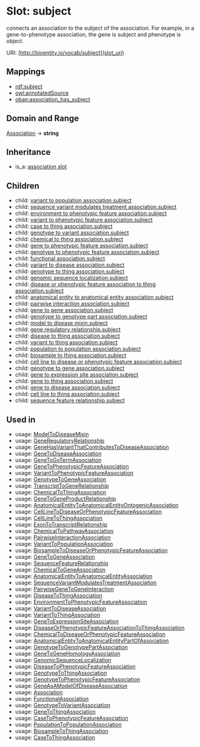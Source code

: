 # Slot: subject


connects an association to the subject of the association. For example, in a gene-to-phenotype association, the gene is subject and phenotype is object.

URI: [http://bioentity.io/vocab/subject](slot_uri)
## Mappings

 * [rdf:subject](http://purl.obolibrary.org/obo/rdf_subject)
 * [owl:annotatedSource](http://purl.obolibrary.org/obo/owl_annotatedSource)
 * [oban:association_has_subject](http://purl.obolibrary.org/obo/oban_association_has_subject)
## Domain and Range

[Association](Association.md) -> **string**
## Inheritance

 *  is_a: [association slot](association_slot.md)
## Children

 *  child: [variant to population association.subject](variant_to_population_association_subject.md)
 *  child: [sequence variant modulates treatment association.subject](sequence_variant_modulates_treatment_association_subject.md)
 *  child: [environment to phenotypic feature association.subject](environment_to_phenotypic_feature_association_subject.md)
 *  child: [variant to phenotypic feature association.subject](variant_to_phenotypic_feature_association_subject.md)
 *  child: [case to thing association.subject](case_to_thing_association_subject.md)
 *  child: [genotype to variant association.subject](genotype_to_variant_association_subject.md)
 *  child: [chemical to thing association.subject](chemical_to_thing_association_subject.md)
 *  child: [gene to phenotypic feature association.subject](gene_to_phenotypic_feature_association_subject.md)
 *  child: [genotype to phenotypic feature association.subject](genotype_to_phenotypic_feature_association_subject.md)
 *  child: [functional association.subject](functional_association_subject.md)
 *  child: [variant to disease association.subject](variant_to_disease_association_subject.md)
 *  child: [genotype to thing association.subject](genotype_to_thing_association_subject.md)
 *  child: [genomic sequence localization.subject](genomic_sequence_localization_subject.md)
 *  child: [disease or phenotypic feature association to thing association.subject](disease_or_phenotypic_feature_association_to_thing_association_subject.md)
 *  child: [anatomical entity to anatomical entity association.subject](anatomical_entity_to_anatomical_entity_association_subject.md)
 *  child: [pairwise interaction association.subject](pairwise_interaction_association_subject.md)
 *  child: [gene to gene association.subject](gene_to_gene_association_subject.md)
 *  child: [genotype to genotype part association.subject](genotype_to_genotype_part_association_subject.md)
 *  child: [model to disease mixin.subject](model_to_disease_mixin_subject.md)
 *  child: [gene regulatory relationship.subject](gene_regulatory_relationship_subject.md)
 *  child: [disease to thing association.subject](disease_to_thing_association_subject.md)
 *  child: [variant to thing association.subject](variant_to_thing_association_subject.md)
 *  child: [population to population association.subject](population_to_population_association_subject.md)
 *  child: [biosample to thing association.subject](biosample_to_thing_association_subject.md)
 *  child: [cell line to disease or phenotypic feature association.subject](cell_line_to_disease_or_phenotypic_feature_association_subject.md)
 *  child: [genotype to gene association.subject](genotype_to_gene_association_subject.md)
 *  child: [gene to expression site association.subject](gene_to_expression_site_association_subject.md)
 *  child: [gene to thing association.subject](gene_to_thing_association_subject.md)
 *  child: [gene to disease association.subject](gene_to_disease_association_subject.md)
 *  child: [cell line to thing association.subject](cell_line_to_thing_association_subject.md)
 *  child: [sequence feature relationship.subject](sequence_feature_relationship_subject.md)
## Used in

 *  usage: [ModelToDiseaseMixin](ModelToDiseaseMixin.md)
 *  usage: [GeneRegulatoryRelationship](GeneRegulatoryRelationship.md)
 *  usage: [GeneHasVariantThatContributesToDiseaseAssociation](GeneHasVariantThatContributesToDiseaseAssociation.md)
 *  usage: [GeneToDiseaseAssociation](GeneToDiseaseAssociation.md)
 *  usage: [GeneToGoTermAssociation](GeneToGoTermAssociation.md)
 *  usage: [GeneToPhenotypicFeatureAssociation](GeneToPhenotypicFeatureAssociation.md)
 *  usage: [VariantToPhenotypicFeatureAssociation](VariantToPhenotypicFeatureAssociation.md)
 *  usage: [GenotypeToGeneAssociation](GenotypeToGeneAssociation.md)
 *  usage: [TranscriptToGeneRelationship](TranscriptToGeneRelationship.md)
 *  usage: [ChemicalToThingAssociation](ChemicalToThingAssociation.md)
 *  usage: [GeneToGeneProductRelationship](GeneToGeneProductRelationship.md)
 *  usage: [AnatomicalEntityToAnatomicalEntityOntogenicAssociation](AnatomicalEntityToAnatomicalEntityOntogenicAssociation.md)
 *  usage: [CellLineToDiseaseOrPhenotypicFeatureAssociation](CellLineToDiseaseOrPhenotypicFeatureAssociation.md)
 *  usage: [CellLineToThingAssociation](CellLineToThingAssociation.md)
 *  usage: [ExonToTranscriptRelationship](ExonToTranscriptRelationship.md)
 *  usage: [ChemicalToPathwayAssociation](ChemicalToPathwayAssociation.md)
 *  usage: [PairwiseInteractionAssociation](PairwiseInteractionAssociation.md)
 *  usage: [VariantToPopulationAssociation](VariantToPopulationAssociation.md)
 *  usage: [BiosampleToDiseaseOrPhenotypicFeatureAssociation](BiosampleToDiseaseOrPhenotypicFeatureAssociation.md)
 *  usage: [GeneToGeneAssociation](GeneToGeneAssociation.md)
 *  usage: [SequenceFeatureRelationship](SequenceFeatureRelationship.md)
 *  usage: [ChemicalToGeneAssociation](ChemicalToGeneAssociation.md)
 *  usage: [AnatomicalEntityToAnatomicalEntityAssociation](AnatomicalEntityToAnatomicalEntityAssociation.md)
 *  usage: [SequenceVariantModulatesTreatmentAssociation](SequenceVariantModulatesTreatmentAssociation.md)
 *  usage: [PairwiseGeneToGeneInteraction](PairwiseGeneToGeneInteraction.md)
 *  usage: [DiseaseToThingAssociation](DiseaseToThingAssociation.md)
 *  usage: [EnvironmentToPhenotypicFeatureAssociation](EnvironmentToPhenotypicFeatureAssociation.md)
 *  usage: [VariantToDiseaseAssociation](VariantToDiseaseAssociation.md)
 *  usage: [VariantToThingAssociation](VariantToThingAssociation.md)
 *  usage: [GeneToExpressionSiteAssociation](GeneToExpressionSiteAssociation.md)
 *  usage: [DiseaseOrPhenotypicFeatureAssociationToThingAssociation](DiseaseOrPhenotypicFeatureAssociationToThingAssociation.md)
 *  usage: [ChemicalToDiseaseOrPhenotypicFeatureAssociation](ChemicalToDiseaseOrPhenotypicFeatureAssociation.md)
 *  usage: [AnatomicalEntityToAnatomicalEntityPartOfAssociation](AnatomicalEntityToAnatomicalEntityPartOfAssociation.md)
 *  usage: [GenotypeToGenotypePartAssociation](GenotypeToGenotypePartAssociation.md)
 *  usage: [GeneToGeneHomologyAssociation](GeneToGeneHomologyAssociation.md)
 *  usage: [GenomicSequenceLocalization](GenomicSequenceLocalization.md)
 *  usage: [DiseaseToPhenotypicFeatureAssociation](DiseaseToPhenotypicFeatureAssociation.md)
 *  usage: [GenotypeToThingAssociation](GenotypeToThingAssociation.md)
 *  usage: [GenotypeToPhenotypicFeatureAssociation](GenotypeToPhenotypicFeatureAssociation.md)
 *  usage: [GeneAsAModelOfDiseaseAssociation](GeneAsAModelOfDiseaseAssociation.md)
 *  usage: [Association](Association.md)
 *  usage: [FunctionalAssociation](FunctionalAssociation.md)
 *  usage: [GenotypeToVariantAssociation](GenotypeToVariantAssociation.md)
 *  usage: [GeneToThingAssociation](GeneToThingAssociation.md)
 *  usage: [CaseToPhenotypicFeatureAssociation](CaseToPhenotypicFeatureAssociation.md)
 *  usage: [PopulationToPopulationAssociation](PopulationToPopulationAssociation.md)
 *  usage: [BiosampleToThingAssociation](BiosampleToThingAssociation.md)
 *  usage: [CaseToThingAssociation](CaseToThingAssociation.md)
